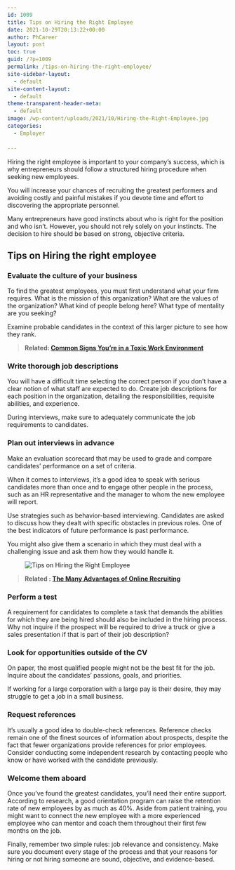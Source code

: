```yaml
---
id: 1009
title: Tips on Hiring the Right Employee
date: 2021-10-29T20:13:22+00:00
author: PhCareer
layout: post
toc: true
guid: /?p=1009
permalink: /tips-on-hiring-the-right-employee/
site-sidebar-layout:
  - default
site-content-layout:
  - default
theme-transparent-header-meta:
  - default
image: /wp-content/uploads/2021/10/Hiring-the-Right-Employee.jpg
categories:
  - Employer

---
```

Hiring the right employee is important to your company’s success, which is why entrepreneurs should follow a structured hiring procedure when seeking new employees.

You will increase your chances of recruiting the greatest performers and avoiding costly and painful mistakes if you devote time and effort to discovering the appropriate personnel.

Many entrepreneurs have good instincts about who is right for the position and who isn’t. However, you should not rely solely on your instincts. The decision to hire should be based on strong, objective criteria.

## Tips on Hiring the right employee

 
### **Evaluate the culture of your business**

To find the greatest employees, you must first understand what your firm requires. What is the mission of this organization? What are the values of the organization? What kind of people belong here? What type of mentality are you seeking?

Examine probable candidates in the context of this larger picture to see how they rank.

 

<blockquote class="wp-block-quote">
  <p>
    <strong>Related: <a href="/common-signs-youre-in-a-toxic-work-environment/">Common Signs You&#8217;re in a Toxic Work Environment</a></strong>
  </p>
</blockquote>

 

### **Write thorough job descriptions**

You will have a difficult time selecting the correct person if you don’t have a clear notion of what staff are expected to do. Create job descriptions for each position in the organization, detailing the responsibilities, requisite abilities, and experience.

During interviews, make sure to adequately communicate the job requirements to candidates.

 

### **Plan out interviews in advance**

Make an evaluation scorecard that may be used to grade and compare candidates’ performance on a set of criteria.

When it comes to interviews, it’s a good idea to speak with serious candidates more than once and to engage other people in the process, such as an HR representative and the manager to whom the new employee will report.

Use strategies such as behavior-based interviewing. Candidates are asked to discuss how they dealt with specific obstacles in previous roles. One of the best indicators of future performance is past performance.

You might also give them a scenario in which they must deal with a challenging issue and ask them how they would handle it.


<figure class="wp-block-image size-full">

<img loading="lazy" width="960" height="779" src="/wp-content/uploads/2021/10/Tips-on-Hiring-the-Right-Employee.jpg" alt="Tips on Hiring the Right Employee" class="wp-image-1010" srcset="/wp-content/uploads/2021/10/Tips-on-Hiring-the-Right-Employee.jpg 960w, /wp-content/uploads/2021/10/Tips-on-Hiring-the-Right-Employee-300x243.jpg 300w, /wp-content/uploads/2021/10/Tips-on-Hiring-the-Right-Employee-768x623.jpg 768w" sizes="(max-width: 960px) 100vw, 960px" /> </figure> 

<blockquote class="wp-block-quote">
  <p>
    <strong>Related : <a href="/the-many-advantages-of-online-recruiting/">The Many Advantages of Online Recruiting</a></strong>
  </p>
</blockquote>

 

### **Perform a test**

A requirement for candidates to complete a task that demands the abilities for which they are being hired should also be included in the hiring process. Why not inquire if the prospect will be required to drive a truck or give a sales presentation if that is part of their job description?

 
### **Look for opportunities outside of the CV**

On paper, the most qualified people might not be the best fit for the job. Inquire about the candidates’ passions, goals, and priorities.

If working for a large corporation with a large pay is their desire, they may struggle to get a job in a small business.

 
### **Request references**

It’s usually a good idea to double-check references. Reference checks remain one of the finest sources of information about prospects, despite the fact that fewer organizations provide references for prior employees. Consider conducting some independent research by contacting people who know or have worked with the candidate previously.

 

### **Welcome them aboard**

Once you’ve found the greatest candidates, you’ll need their entire support. According to research, a good orientation program can raise the retention rate of new employees by as much as 40%. Aside from patient training, you might want to connect the new employee with a more experienced employee who can mentor and coach them throughout their first few months on the job.

Finally, remember two simple rules: job relevance and consistency. Make sure you document every stage of the process and that your reasons for hiring or not hiring someone are sound, objective, and evidence-based.

 
 